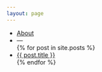 ```yaml
---
layout: page
---
```


<ul class="posts">
	<li>
		<a class="post-link highlighted" href="{{ "/about" | prepend: site.baseurl }}">About</a>
	</li>
	<li>—</li>
{% for post in site.posts %}
	<li>
		<a class="post-link" href="{{ post.url | prepend: site.baseurl }}">{{ post.title }}</a>
	</li>
{% endfor %}
</ul>
